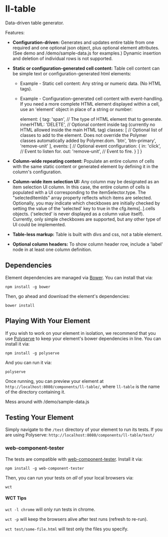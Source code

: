# ll-table

Data-driven table generator.

Features:


- **Configuration-driven:** Generates and updates entire table from one required and one optional json object, plus optional element attributes. (See demo and /demo/sample-data.js for examples.) Dynamic insertion and deletion of individual rows is not supported.
- **Static or configuration-generated cell content:** Table cell content can be simple text or configuration-generated html elements:
    * Example - Static cell content: Any string or numeric data. (No HTML tags).
    * Example - Configuration-generated cell content with event-handling. If you need a more complete HTML element displayed within a cell, use an 'element' object in place of a string or number:
      
        element: {
          tag: 'span', // The type of HTML element that to generate.
          innerHTML: 'DELETE', // Optional content inside tag (currently no HTML allowed inside the main HTML tag)
          classes: [ // Optional list of classes to add to the element. Does not override the Polymer classes automatically added by Polymer.dom.
            'btn',
            'btn-primary',
            'remove-unit'
          ],
          events: [ // Optional event configuration:
            {
              in: 'click', // Event to listen for.
              out: 'remove-unit', // Event to fire.
            }
          ]
        }
      
- **Column-wide repeating content:** Populate an entire column of cells with the same static content or generated element by defining it in the column's configuration.
- **Column-wide item selection UI:** Any column may be designated as an item selection UI column. In this case, the entire column of cells is populated with a UI corresponding to the itemSelector.type. The "selectedItemIds" array property reflects which items are selected. Optionally, you may indicate which checkboxes are initially checked by setting the value of the 'selected' key to true in the cfg.items[..].cells objects. ('selected' is never displayed as a column value itself). Currently, only simple checkboxes are supported, but any other type of UI could be implemented.
- **Table-less markup:** Table is built with divs and css, not a table element.
- **Optional column headers:** To show column header row, include a 'label' node in at least one column definition.


## Dependencies

Element dependencies are managed via [Bower](http://bower.io/). You can install that via:

    npm install -g bower

Then, go ahead and download the element's dependencies:

    bower install


## Playing With Your Element

If you wish to work on your element in isolation, we recommend that you use
[Polyserve](https://github.com/PolymerLabs/polyserve) to keep your element's
bower dependencies in line. You can install it via:

    npm install -g polyserve

And you can run it via:

    polyserve

Once running, you can preview your element at
`http://localhost:8080/components/ll-table/`, where `ll-table` is the name of the directory containing it.

Mess around with /demo/sample-data.js


## Testing Your Element

Simply navigate to the `/test` directory of your element to run its tests. If
you are using Polyserve: `http://localhost:8080/components/ll-table/test/`


### web-component-tester

The tests are compatible with [web-component-tester](https://github.com/Polymer/web-component-tester).
Install it via:

    npm install -g web-component-tester

Then, you can run your tests on _all_ of your local browsers via:

    wct

#### WCT Tips

`wct -l chrome` will only run tests in chrome.

`wct -p` will keep the browsers alive after test runs (refresh to re-run).

`wct test/some-file.html` will test only the files you specify.
